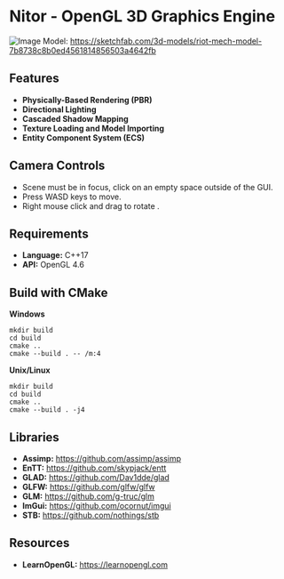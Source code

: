 # Nitor - OpenGL 3D Graphics Engine

![Image](https://raw.githubusercontent.com/Optimus1200/Images/main/nitor_preview.png)
Model: https://sketchfab.com/3d-models/riot-mech-model-7b8738c8b0ed4561814856503a4642fb

## Features
* **Physically-Based Rendering (PBR)**
* **Directional Lighting**
* **Cascaded Shadow Mapping**
* **Texture Loading and Model Importing**
* **Entity Component System (ECS)**

## Camera Controls
* Scene must be in focus, click on an empty space outside of the GUI.
* Press WASD keys to move.
* Right mouse click and drag to rotate .

## Requirements
* **Language:** C++17
* **API:** OpenGL 4.6

## Build with CMake
**Windows**
```
mkdir build
cd build
cmake ..
cmake --build . -- /m:4
```
**Unix/Linux**
```
mkdir build
cd build
cmake ..
cmake --build . -j4
```

## Libraries
* **Assimp:** https://github.com/assimp/assimp
* **EnTT:** https://github.com/skypjack/entt
* **GLAD:** https://github.com/Dav1dde/glad
* **GLFW:** https://github.com/glfw/glfw
* **GLM:** https://github.com/g-truc/glm
* **ImGui:** https://github.com/ocornut/imgui
* **STB:** https://github.com/nothings/stb

## Resources
* **LearnOpenGL:** https://learnopengl.com
